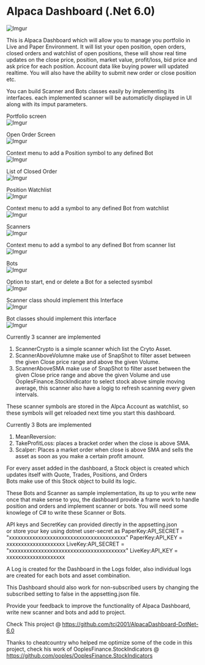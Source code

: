 ﻿# Alpaca Dashboard (.Net 6.0)
![Imgur](https://i.imgur.com/7k2MXsY.png)  

This is Alpaca Dashboard which will allow you to manage you portfolio in Live and Paper Environment. It will list your open position, open orders, closed orders and watchlist of open positions, these will show real time updates on the close price, position, market value, profit/loss, bid price and ask price for each position.
Account data like buying power will updated realtime. You will also have the ability to submit new order or close position etc.  

You can build Scanner and Bots classes easily by implementing its interfaces. each implemented scanner will be automaticlly displayed in UI along with its imput parameters.  

Portfolio screen  
![Imgur](https://i.imgur.com/y3wP9d4.png)  

Open Order Screen  
![Imgur](https://i.imgur.com/ZP09z3B.png)  

Context menu to add a Position symbol to any defined Bot  
![Imgur](https://i.imgur.com/KQvGIRi.png)  


List of Closed Order  
![Imgur](https://i.imgur.com/KCeNEk8.png)  

Position Watchlist  
![Imgur](https://i.imgur.com/XXvzkRg.png)  

Context menu to add a symbol to any defined Bot from watchlist  
![Imgur](https://i.imgur.com/coNxk4v.png)  

Scanners  
![Imgur](https://i.imgur.com/5cdraN1.png)  

Context menu to add a symbol to any defined Bot from scanner list  
![Imgur](https://i.imgur.com/6VXCOa0.png)  

Bots  
![Imgur](https://i.imgur.com/L1HRD59.png)  

Option to start, end or delete a Bot for a selected sysmbol  
![Imgur](https://i.imgur.com/CKCOqAq.png)  

Scanner class should implement this Interface  
![Imgur](https://i.imgur.com/PZOUj45.png)  

Bot classes should implement this interface  
![Imgur](https://i.imgur.com/JjXiCMO.png)  

Currently 3 scanner are implemented
1. ScannerCrypto is a simple scanner which list the Cryto Asset.  
2. ScannerAboveVolumne make use of SnapShot to filter asset between the given Close price range and above the given Volume.  
3. ScannerAboveSMA make use of SnapShot to filter asset between the given Close price range and above the given Volume and use OoplesFinance.StockIndicator to select stock above simple moving average, this scanner also have a logig to refresh scanning every given intervals.  

These scanner symbols are stored in the Alpca Account as watchlist, so these symbols will get reloaded next time you start this dashboard.  


Currently 3 Bots are implemented
1. MeanReversion: 
2. TakeProfitLoss: places a bracket order when the close is above SMA.  
3. Scalper: Places a market order when close is above SMA and sells the asset as soon as you make a certain profit amount.  

For every asset added in the dashboard, a Stock object is created which updates itself with Quote, Trades, Positions, and Orders  
Bots make use of this Stock object to build its logic.

These Bots and Scanner as sample implementation, its up to you write new once that make sense to you, the dashboard provide a frame work to handle position and orders and implement scanner or bots.
You will need some knowlege of C# to write these Scanner or Bots.

API keys and SecretKey can provided directly in the appsetting.json  
or store your key using dotnet user-secret as
PaperKey:API_SECRET = "xxxxxxxxxxxxxxxxxxxxxxxxxxxxxxxxxxxxxxxx"
PaperKey:API_KEY = xxxxxxxxxxxxxxxxxxxx
LiveKey:API_SECRET =  "xxxxxxxxxxxxxxxxxxxxxxxxxxxxxxxxxxxxxxxx"
LiveKey:API_KEY = xxxxxxxxxxxxxxxxxxxx 

A Log is created for the Dashboard in the Logs folder, also individual logs are created for each bots and asset combination.  

This Dashboard should also work for non-subscribed users by changing the subscribed setting to false in the appsetting.json file.  

Provide your feedback to improve the functionality of Alpaca Dashboard, write new scanner and bots and add to project.    

Check This project @ https://github.com/tcj2001/AlpacaDashboard-DotNet-6.0

Thanks to cheatcountry who helped me optimize some of the code in this project, check his work of OoplesFinance.StockIndicators @ https://github.com/ooples/OoplesFinance.StockIndicators 
 

